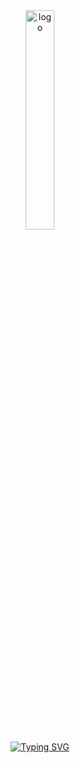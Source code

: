 <div  align="center">
  <img width="30%" alt="logo" src="https://github.com/DXS-SQUAD/DXS-SQUAD/assets/154594695/acb125a1-47ad-421e-9a35-bb0e7ea9e1c8">
</div>

<div  align="center">
  <a href="https://git.io/typing-svg"><img src="https://readme-typing-svg.demolab.com?font=SF+Pro+Rounded&weight=100&size=40&pause=1000&color=F1916D&center=true&vCenter=true&random=false&width=700&height=80&lines=DXS+SQUAD;DXS+-+creating+the+future+together" alt="Typing SVG" /></a>
</div>
